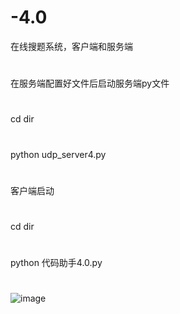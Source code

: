 # -4.0
在线搜题系统，客户端和服务端
#
在服务端配置好文件后启动服务端py文件
#
cd dir
#
python udp_server4.py
#
客户端启动
#
cd dir
#
python 代码助手4.0.py
#
![image](https://github.com/xhfb/-4.0/blob/main/serch.ico)
